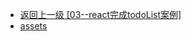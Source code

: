 - [返回上一级 [03--react完成todoList案例]](17--react/03--react完成todoList案例/)
- [assets](17--react/03--react完成todoList案例/assets/)
